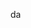da

<!---
valentineserenade/valentineserenade is a ✨ special ✨ repository because its `README.md` (this file) appears on your GitHub profile.
You can click the Preview link to take a look at your changes.
--->
